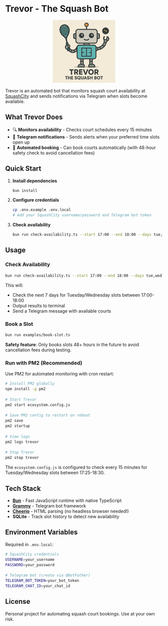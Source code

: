 # Trevor - The Squash Bot

<div align="center">
  <img src="trevor.png" alt="Trevor the Squash Bot" width="200">
</div>

Trevor is an automated bot that monitors squash court availability at [SquashCity](https://squashcity.baanreserveren.nl/) and sends notifications via Telegram when slots become available.

## What Trevor Does

- 🔍 **Monitors availability** - Checks court schedules every 15 minutes
- 📱 **Telegram notifications** - Sends alerts when your preferred time slots open up
- 🎾 **Automated booking** - Can book courts automatically (with 48-hour safety check to avoid cancellation fees)

## Quick Start

1. **Install dependencies**
   ```bash
   bun install
   ```

2. **Configure credentials**
   ```bash
   cp .env.example .env.local
   # Add your SquashCity username/password and Telegram bot token
   ```

3. **Check availability**
   ```bash
   bun run check-availability.ts --start 17:00 --end 18:00 --days tue,wed
   ```

## Usage

### Check Availability
```bash
bun run check-availability.ts --start 17:00 --end 18:00 --days tue,wed
```

This will:
- Check the next 7 days for Tuesday/Wednesday slots between 17:00-18:00
- Output results to terminal
- Send a Telegram message with available courts

### Book a Slot
```bash
bun run examples/book-slot.ts
```

**Safety feature**: Only books slots 48+ hours in the future to avoid cancellation fees during testing.

### Run with PM2 (Recommended)
Use PM2 for automated monitoring with cron restart:
```bash
# Install PM2 globally
npm install -g pm2

# Start Trevor
pm2 start ecosystem.config.js

# Save PM2 config to restart on reboot
pm2 save
pm2 startup

# View logs
pm2 logs trevor

# Stop Trevor
pm2 stop trevor
```

The `ecosystem.config.js` is configured to check every 15 minutes for Tuesday/Wednesday slots between 17:25-18:30.

## Tech Stack

- **[Bun](https://bun.sh)** - Fast JavaScript runtime with native TypeScript
- **[Grammy](https://grammy.dev)** - Telegram bot framework
- **[Cheerio](https://cheerio.js.org)** - HTML parsing (no headless browser needed!)
- **SQLite** - Track slot history to detect new availability

## Environment Variables

Required in `.env.local`:
```bash
# SquashCity credentials
USERNAME=your_username
PASSWORD=your_password

# Telegram bot (create via @BotFather)
TELEGRAM_BOT_TOKEN=your_bot_token
TELEGRAM_CHAT_ID=your_chat_id
```

## License

Personal project for automating squash court bookings. Use at your own risk.
